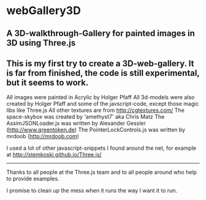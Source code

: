 # webGallery3D
A 3D-walkthrough-Gallery for painted images in 3D using Three.js
---
This is my first try to create a 3D-web-gallery. It is far from finished, the code is still experimental, but it seems to work.
---
All images were painted in Acrylic by Holger Pfaff
All 3d-models were also created by Holger Pfaff and some of the javscript-code, except those magic libs like Three.js
All other textures are from http://cgtextures.com/
The space-skybox was created by 'amethyst7' aka Chris Matz
The AssimJSONLoader.js was written by Alexander Gessler (http://www.greentoken.de)
The PointerLockControls.js was written by mrdoob (http://mrdoob.com)

I used a lot of other javascript-snippets I found around the net, for example at
http://stemkoski.github.io/Three.js/

---
Thanks to all people at the Three.js team and to all people around who help to provide examples.

I promise to clean up the mess when it runs the way I want it to run. 
